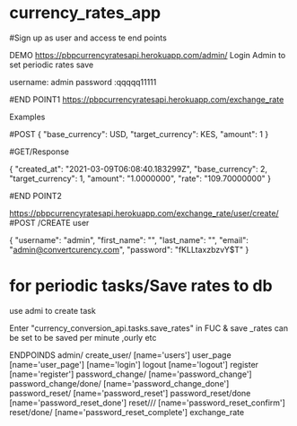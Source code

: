 # currency_rates_app


#Sign up as user and access te end points 

DEMO
https://pbpcurrencyratesapi.herokuapp.com/admin/
Login Admin to set periodic rates save  

username: admin
password :qqqqq11111

#END POINT1
https://pbpcurrencyratesapi.herokuapp.com/exchange_rate 

Examples

#POST
{
    "base_currency": USD,
    "target_currency": KES,
    "amount": 1
}

#GET/Response

{
    "created_at": "2021-03-09T06:08:40.183299Z",
    "base_currency": 2,
    "target_currency": 1,
    "amount": "1.0000000",
    "rate": "109.70000000"
}




#END POINT2



https://pbpcurrencyratesapi.herokuapp.com/exchange_rate/user/create/
#POST /CREATE user

{
    "username": "admin",
    "first_name": "",
    "last_name": "",
    "email": "admin@convertcurency.com",
    "password": "fKLLtaxzbzvY$T"
}


# for periodic tasks/Save rates to db

use admi to create task

Enter "currency_conversion_api.tasks.save_rates" in FUC & save
_rates can be set to be saved per minute ,ourly etc

ENDPOINDS
admin/
create_user/ [name='users']
user_page [name='user_page']
[name='login']
logout [name='logout']
register [name='register']
password_change/ [name='password_change']
password_change/done/ [name='password_change_done']
password_reset/ [name='password_reset']
password_reset/done [name='password_reset_done']
reset/<uidb64>/<token>/ [name='password_reset_confirm']
reset/done/ [name='password_reset_complete']
exchange_rate

